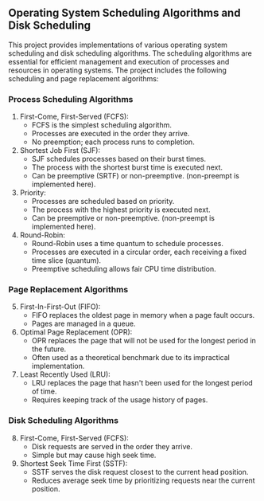 ## Operating System Scheduling Algorithms and Disk Scheduling
This project provides implementations of various operating system scheduling and disk scheduling algorithms. The scheduling algorithms are essential for efficient management and execution of processes and resources in operating systems. The project includes the following scheduling and page replacement algorithms:

### Process Scheduling Algorithms
1. First-Come, First-Served (FCFS):
   - FCFS is the simplest scheduling algorithm.
   - Processes are executed in the order they arrive.
   - No preemption; each process runs to completion.
2. Shortest Job First (SJF):
   - SJF schedules processes based on their burst times.
   - The process with the shortest burst time is executed next.
   - Can be preemptive (SRTF) or non-preemptive. (non-preempt is implemented here).
3. Priority:
   - Processes are scheduled based on priority.
   - The process with the highest priority is executed next.
   - Can be preemptive or non-preemptive. (non-preempt is implemented here).
4. Round-Robin:
   - Round-Robin uses a time quantum to schedule processes.
   - Processes are executed in a circular order, each receiving a fixed time slice (quantum).
   - Preemptive scheduling allows fair CPU time distribution.

### Page Replacement Algorithms
5. First-In-First-Out (FIFO):
   - FIFO replaces the oldest page in memory when a page fault occurs.
   - Pages are managed in a queue.
6. Optimal Page Replacement (OPR):
   - OPR replaces the page that will not be used for the longest period in the future.
   - Often used as a theoretical benchmark due to its impractical implementation.
7. Least Recently Used (LRU):
   - LRU replaces the page that hasn't been used for the longest period of time.
   - Requires keeping track of the usage history of pages.

### Disk Scheduling Algorithms
8. First-Come, First-Served (FCFS):
   - Disk requests are served in the order they arrive.
   - Simple but may cause high seek time.
9. Shortest Seek Time First (SSTF):
   - SSTF serves the disk request closest to the current head position.
   - Reduces average seek time by prioritizing requests near the current position.
